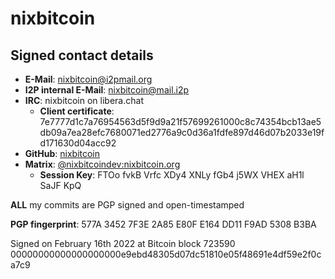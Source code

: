 # nixbitcoin

## Signed contact details

* **E-Mail**: [nixbitcoin@i2pmail.org](mailto:nixbitcoin@i2pmail.org)
* **I2P internal E-Mail**: [nixbitcoin@mail.i2p](mailto:nixbitcoin@mail.i2p)
* **IRC**: nixbitcoin on libera.chat
  * **Client certificate**: 7e7777d1c7a76954563d5f9d9a21f57699261000c8c74354bcb13ae5db09a7ea28efc7680071ed2776a9c0d36a1fdfe897d46d07b2033e19fd171630d04acc92
* **GitHub**: [nixbitcoin](https://github.com/nixbitcoin)
* **Matrix**: [@nixbitcoindev:nixbitcoin.org](https://matrix.to/#/@nixbitcoindev:nixbitcoin.org)
  * **Session Key**: FTOo fvkB Vrfc XDy4 XNLy fGb4 j5WX VHEX aH1l SaJF KpQ

**ALL** my commits are PGP signed and open-timestamped

**PGP fingerprint**: 577A 3452 7F3E 2A85 E80F E164 DD11 F9AD 5308 B3BA

Signed on February 16th 2022 at Bitcoin block 723590
00000000000000000000e9ebd48305d07dc51810e05f48691e4df59e2f0ca7c9
